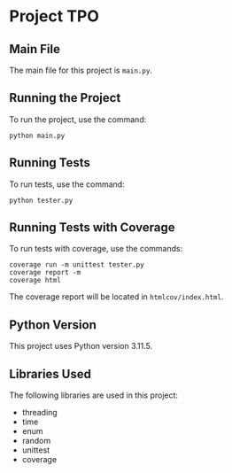 # Project TPO

## Main File
The main file for this project is `main.py`.

## Running the Project
To run the project, use the command:
```
python main.py
```

## Running Tests
To run tests, use the command:
```
python tester.py
```

## Running Tests with Coverage
To run tests with coverage, use the commands:
```
coverage run -m unittest tester.py
coverage report -m
coverage html
```
The coverage report will be located in `htmlcov/index.html`.

## Python Version
This project uses Python version 3.11.5.

## Libraries Used
The following libraries are used in this project:
- threading
- time
- enum
- random
- unittest
- coverage